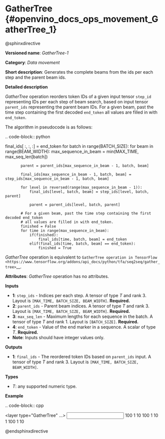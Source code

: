 # GatherTree {#openvino_docs_ops_movement_GatherTree_1}

@sphinxdirective

**Versioned name**: *GatherTree-1*

**Category**: *Data movement*

**Short description**: Generates the complete beams from the ids per each step and the parent beam ids.

**Detailed description**

*GatherTree* operation reorders token IDs of a given input tensor ``step_id`` representing IDs per each step of beam search, 
based on input tensor ``parent_ids`` representing the parent beam IDs. For a given beam, past the time step containing the 
first decoded ``end_token`` all values are filled in with ``end_token``.

The algorithm in pseudocode is as follows:

.. code-block:: python

   final_ids[ :, :, :] = end_token
   for batch in range(BATCH_SIZE):
       for beam in range(BEAM_WIDTH):
           max_sequence_in_beam = min(MAX_TIME, max_seq_len[batch])
   
           parent = parent_ids[max_sequence_in_beam - 1, batch, beam]
   
           final_ids[max_sequence_in_beam - 1, batch, beam] = step_ids[max_sequence_in_beam - 1, batch, beam]
   
           for level in reversed(range(max_sequence_in_beam - 1)):
               final_ids[level, batch, beam] = step_ids[level, batch, parent]
   
               parent = parent_ids[level, batch, parent]
   
           # For a given beam, past the time step containing the first decoded end_token
           # all values are filled in with end_token.
           finished = False
           for time in range(max_sequence_in_beam):
               if(finished):
                   final_ids[time, batch, beam] = end_token
               elif(final_ids[time, batch, beam] == end_token):
                   finished = True

*GatherTree* operation is equivalent to `GatherTree operation in TensorFlow <https://www.tensorflow.org/addons/api_docs/python/tfa/seq2seq/gather_tree>`__.

**Attributes**: *GatherTree* operation has no attributes.

**Inputs**

* **1**:  ``step_ids`` - Indices per each step. A tensor of type *T* and rank 3. 
  Layout is ``[MAX_TIME, BATCH_SIZE, BEAM_WIDTH]``. **Required.**
* **2**:  ``parent_ids`` - Parent beam indices. A tensor of type *T* and rank 3. 
  Layout is ``[MAX_TIME, BATCH_SIZE, BEAM_WIDTH]``. **Required.**
* **3**:  ``max_seq_len`` - Maximum lengths for each sequence in the batch. 
  A tensor of type *T* and rank 1. Layout is ``[BATCH_SIZE]``. **Required.**
* **4**:  ``end_token`` - Value of the end marker in a sequence. 
  A scalar of type *T*. **Required.**
* **Note**: Inputs should have integer values only.

**Outputs**

* **1**: ``final_ids`` - The reordered token IDs based on ``parent_ids`` input. 
  A tensor of type *T* and rank 3. Layout is ``[MAX_TIME, BATCH_SIZE, BEAM_WIDTH]``.

**Types**

* *T*: any supported numeric type.

**Example**

.. code-block:: cpp

   <layer type="GatherTree" ...>
       <input>
           <port id="0">
               <dim>100</dim>
               <dim>1</dim>
               <dim>10</dim>
           </port>
           <port id="1">
               <dim>100</dim>
               <dim>1</dim>
               <dim>10</dim>
           </port>
           <port id="2">
               <dim>1</dim>
           </port>
           <port id="3">
           </port>
       </input>
       <output>
           <port id="0">
               <dim>100</dim>
               <dim>1</dim>
               <dim>10</dim>
           </port>
       </output>
   </layer>


@endsphinxdirective

